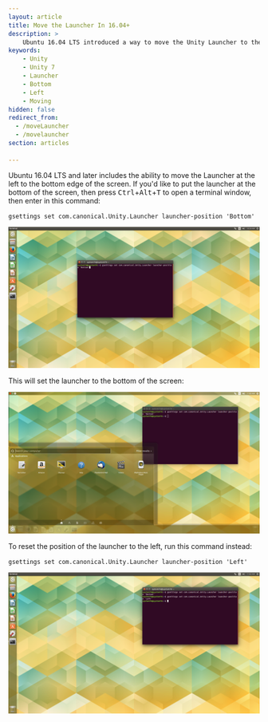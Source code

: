 ```yaml
---
layout: article
title: Move the Launcher In 16.04+
description: >
    Ubuntu 16.04 LTS introduced a way to move the Unity Launcher to the bottom of your display. Learn how to do that (and how to move it back).
keywords:
    - Unity
    - Unity 7
    - Launcher
    - Bottom
    - Left
    - Moving
hidden: false
redirect_from:
  - /moveLauncher
  - /movelauncher
section: articles

---
```


Ubuntu 16.04 LTS and later includes the ability to move the Launcher at the left to the bottom edge of the screen. If you'd like to put the launcher at the bottom of the screen, then press <kbd>Ctrl</kbd>+<kbd>Alt</kbd>+<kbd>T</kbd> to open a terminal window, then enter in this command:

```
gsettings set com.canonical.Unity.Launcher launcher-position 'Bottom'
```

![Setting the Launcher to the bottom](/images/move-launcher/Step-1.png)

This will set the launcher to the bottom of the screen:

![Lanncher on the bottom](/images/move-launcher/Step-2.png)

To reset the position of the launcher to the left, run this command instead:

```
gsettings set com.canonical.Unity.Launcher launcher-position 'Left'
```

![Resetting the Launcher](/images/move-launcher/Step-3.png)
